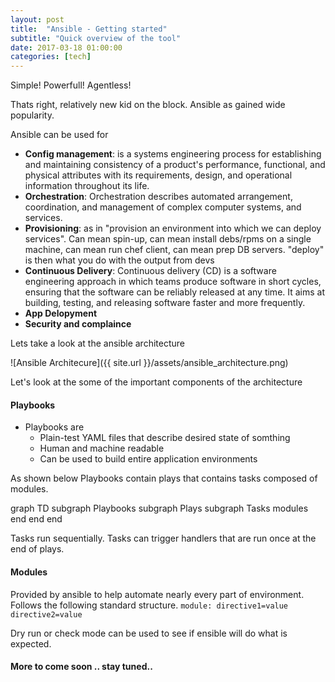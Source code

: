 ```yaml
---
layout: post
title:  "Ansible - Getting started"
subtitle: "Quick overview of the tool"
date: 2017-03-18 01:00:00
categories: [tech]
---
```


Simple! Powerfull! Agentless!

Thats right, relatively new kid on the block. Ansible as gained wide popularity. 

Ansible can be used for

 - **Config management**:  is a systems engineering process for establishing and maintaining consistency of a product's performance, functional, and physical attributes with its requirements, design, and operational information throughout its life.
 - **Orchestration**: Orchestration describes automated arrangement, coordination, and management of complex computer systems, and services.
 - **Provisioning**:  as in "provision an environment into which we can deploy services". Can mean spin-up, can mean install debs/rpms on a single machine, can mean run chef client, can mean prep DB servers. "deploy" is then what you do with the output from devs
 - **Continuous Delivery**: Continuous delivery (CD) is a software engineering approach in which teams produce software in short cycles, ensuring that the software can be reliably released at any time. It aims at building, testing, and releasing software faster and more frequently.
 - **App Delopyment**
 - **Security and complaince**

Lets take a look at the ansible architecture

![Ansible Architecure]({{ site.url }}/assets/ansible_architecture.png)

Let's look at the some of the important components of the architecture

#### Playbooks
- Playbooks are
   - Plain-test YAML files that describe desired state of somthing
   - Human and machine readable
   - Can be used to build entire application environments

As shown below Playbooks contain plays that contains tasks composed of modules.

<div class="mermaid">
  graph TD
  subgraph Playbooks
  subgraph Plays
  subgraph Tasks
   modules
  end
  end
  end
</div>

Tasks run sequentially. Tasks can trigger handlers that are run once at the end of plays.

#### Modules

Provided by ansible to help automate nearly every part of environment. Follows the following standard structure.
``` module: directive1=value directive2=value  ```

Dry run or check mode can be used to see if ensible will do what is expected.


#### More to come soon .. stay tuned..